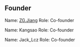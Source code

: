 ## Founder

Name: [ZG.Jiang](https://twitter.com/jiang_zg)
Role: Co-founder


Name: Kangsao
Role: Co-founder


Name: Jack_Lcz
Role: Co-founder
